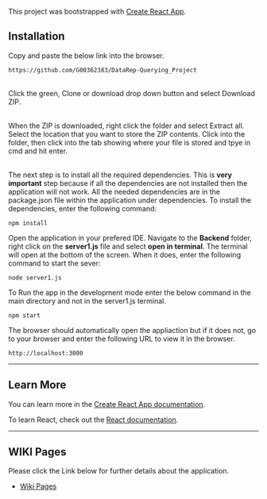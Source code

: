 This project was bootstrapped with [Create React App](https://github.com/facebook/create-react-app).

## Installation

Copy and paste the below link into the browser.

	https://github.com/G00362383/DataRep-Querying_Project
  
<br>Click the green, Clone or download drop down button and select Download ZIP.

<br>When the ZIP is downloaded, right click the folder and select Extract all. 
Select the location that you want to store the ZIP contents.
Click into the folder, then click into the tab showing where your file is stored and tpye in cmd and hit enter.

<br>The next step is to install all the required dependencies. This is <b>very important</b> step because if all the dependencies are not installed then the application will not work. All the needed dependencies are in the package.json file within the application under dependencies.
To install the dependencies, enter the following command:

	npm install
	
Open the application in your prefered IDE. Navigate to the <b>Backend</b> folder, right click on the <b>server1.js</b> file and select <b>open in terminal</b>.
The terminal will open at the bottom of the screen. When it does, enter the following command to start the sever:

	node server1.js
	
To Run the app in the development mode enter the below command in the main directory and not in the server1.js terminal.

	npm start
	
The browser should automatically open the appliaction but if it does not, go to your browser and enter the following URL to view it in the browser.
	
	http://localhost:3000 

***

## Learn More

You can learn more in the [Create React App documentation](https://facebook.github.io/create-react-app/docs/getting-started).

To learn React, check out the [React documentation](https://reactjs.org/).

***

## **WIKI Pages**

Please click the Link below for further details about the application. 

* [Wiki Pages](https://github.com/G00362383/DataRep-Querying_Project/wiki)
